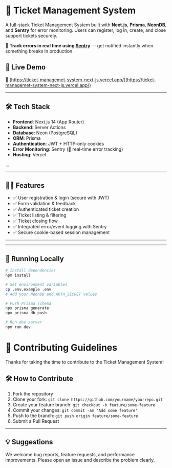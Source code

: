 # 🎫 Ticket Management System

A full-stack Ticket Management System built with **Next.js**, **Prisma**, **NeonDB**, and **Sentry** for error monitoring. Users can register, log in, create, and close support tickets securely.

📡 **Track errors in real time using [Sentry](https://sentry.io)** — get notified instantly when something breaks in production.

## 🚀 Live Demo

🔗 [https://ticket-managemet-system-next-js.vercel.app/](https://ticket-managemet-system-next-js.vercel.app/)

---

## 🛠️ Tech Stack

- **Frontend**: Next.js 14 (App Router)
- **Backend**: Server Actions
- **Database**: Neon (PostgreSQL)
- **ORM**: Prisma
- **Authentication**: JWT + HTTP-only cookies
- **Error Monitoring**: Sentry (📡 real-time error tracking)
- **Hosting**: Vercel

...


---

## 🧑‍💻 Features

- ✅ User registration & login (secure with JWT)
- ✅ Form validation & feedback
- ✅ Authenticated ticket creation
- ✅ Ticket listing & filtering
- ✅ Ticket closing flow
- ✅ Integrated error/event logging with Sentry
- ✅ Secure cookie-based session management

---


---

## 🧪 Running Locally

```bash
# Install dependencies
npm install

# Set environment variables
cp .env.example .env
# Add your NeonDB and AUTH_SECRET values

# Push Prisma schema
npx prisma generate
npx prisma db push

# Run dev server
npm run dev
```


# 🤝 Contributing Guidelines

Thanks for taking the time to contribute to the Ticket Management System!

## 🛠 How to Contribute

1. Fork the repository
2. Clone your fork: `git clone https://github.com/yourname/yourrepo.git`
3. Create your feature branch: `git checkout -b feature/some-feature`
4. Commit your changes: `git commit -am 'Add some feature'`
5. Push to the branch: `git push origin feature/some-feature`
6. Submit a Pull Request

---

## 💡 Suggestions

We welcome bug reports, feature requests, and performance improvements. Please open an issue and describe the problem clearly.



